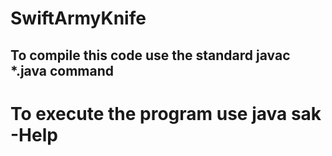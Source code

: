 # SwiftArmyKnife

To compile this code use the standard javac *.java command 
------------------------------------------------------------
# To execute the program use java sak -Help 
